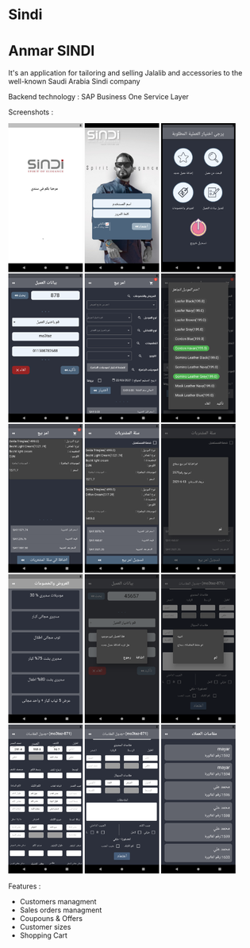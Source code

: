 # Sindi
<h1>Anmar SINDI</h1>
It's an application for tailoring and selling Jalalib and accessories to the well-known Saudi Arabia Sindi company 

Backend technology : SAP Business One Service Layer

Screenshots :
<p>
  <img src="15.png" width="150",height="200" />
  <img src="1.png" width="150",height="200" />
  <img src="2.png" width="150",height="200" />
  <img src="3.png" width="150",height="200" />
  <img src="4.png"  width="150",height="200" />
  <img src="5.png"  width="150",height="200" />
  <img src="6.png"  width="150",height="200" />
  <img src="7.png" width="150",height="200" />
  <img src="8.png"  width="150",height="200" />
  <img src="9.png"  width="150",height="200" />
  <img src="10.png" width="150",height="200" />
  <img src="11.png" width="150",height="200" />
  <img src="12.png" width="150",height="200" />
  <img src="13.png" width="150",height="200" />
  <img src="14.png" width="150",height="200" />
</p>

Features : 
<ul>
  <li>Customers managment
</li>
  <li>Sales orders managment
</li>
  <li>Coupouns & Offers
</li>
  <li>Customer sizes
</li>
  <li>Shopping Cart
</li>
 </ul>
